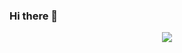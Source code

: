 ### Hi there 👋

<div id="header" align="center">
  <img src="[https://media.giphy.com/media/UoLt6Tm8wlSnWGfSFs/giphy.gif](https://media.giphy.com/media/paTz7UZbPfTZFRYnnB/giphy.gif)"/>
</div>


<!--
**Sofianopoulou/Sofianopoulou** is a ✨ _special_ ✨ repository because its `README.md` (this file) appears on your GitHub profile.

Here are some ideas to get you started:

- 🔭 I’m currently working on ...
- 🌱 I’m currently learning ...
- 👯 I’m looking to collaborate on ...
- 🤔 I’m looking for help with ...
- 💬 Ask me about ...
- 📫 How to reach me: ...
- 😄 Pronouns: ...
- ⚡ Fun fact: ...
-->
